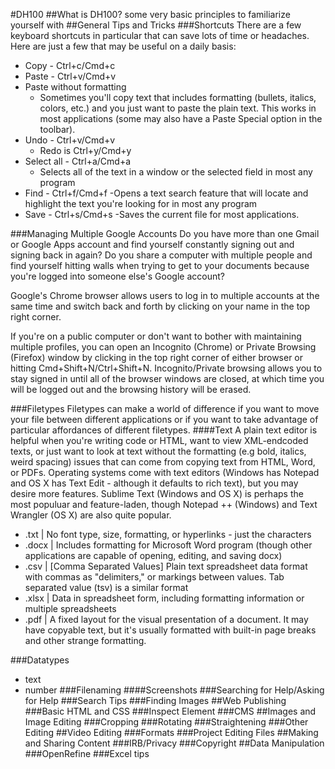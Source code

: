 #DH100
##What is DH100?
some very basic principles to familiarize yourself with
##General Tips and Tricks
###Shortcuts
There are a few keyboard shortcuts in particular that can save lots of time or headaches. Here are just a few that may be useful on a daily basis:

- Copy - Ctrl+c/Cmd+c
- Paste - Ctrl+v/Cmd+v
- Paste without formatting
	- Sometimes you'll copy text that includes formatting (bullets, italics, colors, etc.) and you just want to paste the plain text. This works in most applications (some may also have a Paste Special option in the toolbar).
- Undo - Ctrl+v/Cmd+v
	- Redo is Ctrl+y/Cmd+y
- Select all - Ctrl+a/Cmd+a
	- Selects all of the text in a window or the selected field in most any program
- Find - Ctrl+f/Cmd+f
	-Opens a text search feature that will locate and highlight the text you're looking for in most any program
- Save - Ctrl+s/Cmd+s
	-Saves the current file for most applications.

###Managing Multiple Google Accounts
Do you have more than one Gmail or Google Apps account and find yourself constantly signing out and signing back in again? Do you share a computer with multiple people and find yourself hitting walls when trying to get to your documents because you're logged into someone else's Google account?

Google's Chrome browser allows users to log in to multiple accounts at the same time and switch back and forth by clicking on your name in the top right corner.

If you're on a public computer or don't want to bother with maintaining multiple profiles, you can open an Incognito (Chrome) or Private Browsing (Firefox) window by clicking in the top right corner of either browser or hitting Cmd+Shift+N/Ctrl+Shift+N. Incognito/Private browsing allows you to stay signed in until all of the browser windows are closed, at which time you will be logged out and the browsing history will be erased.

###Filetypes
Filetypes can make a world of difference if you want to move your file between different applications or if you want to take advantage of particular affordances of different filetypes.
####Text
A plain text editor is helpful when you're writing code or HTML, want to view XML-endcoded texts, or just want to look at text without the formatting (e.g bold, italics, weird spacing) issues that can come from copying text from HTML, Word, or PDFs. Operating systems come with text editors (Windows has Notepad and OS X has Text Edit - although it defaults to rich text), but you may desire more features. Sublime Text (Windows and OS X) is perhaps the most populuar and feature-laden, though Notepad ++ (Windows) and Text Wrangler (OS X) are also quite popular.

- .txt | No font type, size, formatting, or hyperlinks - just the characters
- .docx | Includes formatting for Microsoft Word program (though other applications are capable of opening, editing, and saving docx)
- .csv | [Comma Separated Values] Plain text spreadsheet data format with commas as "delimiters," or markings between values. Tab separated value (tsv) is a similar format
- .xlsx | Data in spreadsheet form, including formatting information or multiple spreadsheets
- .pdf | A fixed layout for the visual presentation of a document. It may have copyable text, but it's usually formatted with built-in page breaks and other strange formatting.

###Datatypes
-  text
-  number
###Filenaming
####Screenshots
###Searching for Help/Asking for Help
###Search Tips
###Finding Images
##Web Publishing
###Basic HTML and CSS
###Inspect Element
###CMS
##Images and Image Editing
###Cropping
###Rotating
###Straightening
###Other Editing
##Video Editing
###Formats
###Project Editing Files
##Making and Sharing Content
###IRB/Privacy
###Copyright
##Data Manipulation
###OpenRefine
###Excel tips

